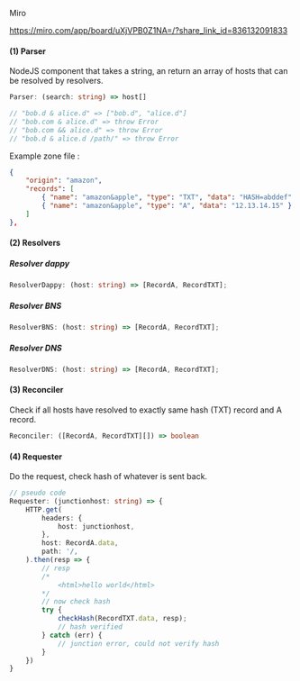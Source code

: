 Miro

https://miro.com/app/board/uXjVPB0Z1NA=/?share_link_id=836132091833

#### (1) Parser

NodeJS component that takes a string, an return an array of hosts that can be resolved by resolvers.

```ts
Parser: (search: string) => host[]

// "bob.d & alice.d" => ["bob.d", "alice.d"]
// "bob.com & alice.d" => throw Error
// "bob.com && alice.d" => throw Error
// "bob.d & alice.d /path/" => throw Error
```

Example zone file :

```json
{
    "origin": "amazon",
    "records": [
        { "name": "amazon&apple", "type": "TXT", "data": "HASH=abddef" },
        { "name": "amazon&apple", "type": "A", "data": "12.13.14.15" }
    ]
},
```

#### (2) Resolvers

##### Resolver dappy

```ts
ResolverDappy: (host: string) => [RecordA, RecordTXT];
```

##### Resolver BNS

```ts
ResolverBNS: (host: string) => [RecordA, RecordTXT];
```

##### Resolver DNS

```ts
ResolverDNS: (host: string) => [RecordA, RecordTXT];
```

#### (3) Reconciler 

Check if all hosts have resolved to exactly same hash (TXT) record and A record.

```ts
Reconciler: ([RecordA, RecordTXT][]) => boolean
```

#### (4) Requester 

Do the request, check hash of whatever is sent back.

```ts
// pseudo code
Requester: (junctionhost: string) => {
    HTTP.get(
        headers: {
            host: junctionhost,
        },
        host: RecordA.data,
        path: '/,
    ).then(resp => {
        // resp
        /*
            <html>hello world</html>
        */
        // now check hash
        try {
            checkHash(RecordTXT.data, resp);
            // hash verified
        } catch (err) {
            // junction error, could not verify hash
        }
    })
}
```